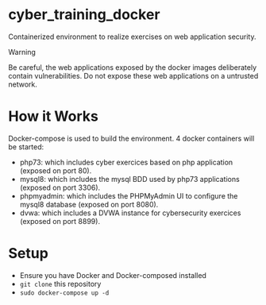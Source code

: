 # cyber_training_docker

Containerized environment to realize exercises on web application security.

> [!WARNING]
> Be careful, the web applications exposed by the docker images deliberately contain vulnerabilities.
> Do not expose these web applications on a untrusted network.

# How it Works

Docker-compose is used to build the environment.
4 docker containers will be started:
- php73: which includes cyber exercices based on php application (exposed on port 80).
- mysql8: which includes the mysql BDD used by php73 applications (exposed on port 3306).
- phpmyadmin: which includes the PHPMyAdmin UI to configure the mysql8 database (exposed on port 8080).
- dvwa: which includes a DVWA instance for cybersecurity exercices (exposed on port 8899).

# Setup

 - Ensure you have Docker and Docker-composed installed
 - `git clone` this repository
 - `sudo docker-compose up -d` 

